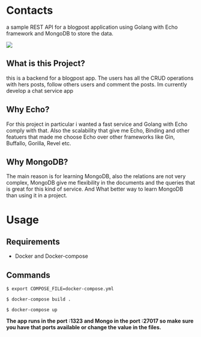 # Contacts
a sample REST API for a blogpost application using Golang with Echo framework
and MongoDB to store the data.

![](https://github.com/Haizza1/my_first_repo/blob/master/golang.png)

## What is this Project?
this is a backend for a blogpost app. The users has all the CRUD operations with hers posts,
follow others users and comment the posts. Im currently develop a chat service app

## Why Echo?
For this project in particular i wanted a fast service and Golang with Echo comply with that.
Also the scalability that give me Echo, Binding and other featuers that made me choose Echo over other 
frameworks like Gin, Buffallo, Gorilla, Revel etc. 

## Why MongoDB?
The main reason is for learning MongoDB, also the relations are not very complex, MongoDB give me
flexibility in the documents and the queries that is great for this kind of service. And What better
way to learn MongoDB than using it in a project.


# Usage

## Requirements 
* Docker and Docker-compose

## Commands
```
$ export COMPOSE_FILE=docker-compose.yml

$ docker-compose build .

$ docker-compose up
```
**The app runs in the port :1323 and Mongo in the port :27017 so make sure you have that ports available or change the value in the files.**



